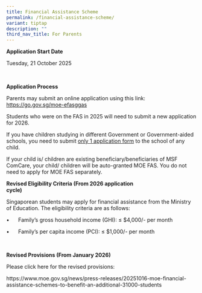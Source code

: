```yaml
---
title: Financial Assistance Scheme
permalink: /financial-assistance-scheme/
variant: tiptap
description: ""
third_nav_title: For Parents
---
```

<p><strong>Application Start Date</strong>
</p>
<p>Tuesday, 21 October 2025</p>
<p>&nbsp;</p>
<p><strong>Application Process</strong>
</p>
<p>Parents may submit an online application using this link: <a rel="noopener noreferrer nofollow" target="_blank"><u>https://go.gov.sg/moe-efasggas</u></a>
</p>
<p></p>
<p>Students who were on the FAS in 2025 will need to submit a new application
for 2026.</p>
<p>If you have children studying in different Government or Government-aided
schools, you need to submit <u>only 1 application form</u> to the school
of any child.</p>
<p>If your child is/ children are existing beneficiary/beneficiaries of MSF
ComCare, your child/ children will be auto-granted MOE FAS. You do not
need to apply for MOE FAS separately.</p>
<p></p>
<p><strong>Revised Eligibility Criteria (From 2026 application cycle)&nbsp;&nbsp;&nbsp;&nbsp;&nbsp;&nbsp;&nbsp;&nbsp;&nbsp;&nbsp;&nbsp;&nbsp;&nbsp;&nbsp;&nbsp;&nbsp;&nbsp;&nbsp;&nbsp;&nbsp;&nbsp;&nbsp;&nbsp;&nbsp;&nbsp;&nbsp;&nbsp;&nbsp;&nbsp;&nbsp;&nbsp;&nbsp;&nbsp;&nbsp;&nbsp;&nbsp;&nbsp;</strong>
</p>
<p>Singaporean students may apply for financial assistance from the Ministry
of Education. The eligibility criteria are as follows:</p>
<p>•&nbsp;&nbsp;&nbsp;&nbsp;&nbsp; Family’s gross household income (GHI):
≤ $4,000/- per month</p>
<p>•&nbsp;&nbsp;&nbsp;&nbsp;&nbsp; Family’s per capita income (PCI): ≤ $1,000/-
per month</p>
<p>&nbsp;</p>
<p><strong>Revised Provisions (From January 2026)</strong>
</p>
<p>Please click here for the revised provisions:</p>
<p><a rel="noopener noreferrer nofollow" target="_blank">https://www.moe.gov.sg/news/press-releases/20251016-moe-financial-assistance-schemes-to-benefit-an-additional-31000-students</a>
</p>